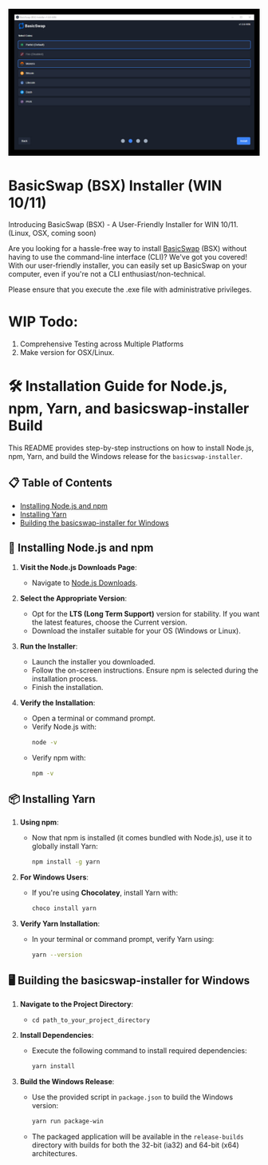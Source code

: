 ![BasicswapDEX Preview](.github-readme/basicswap_header.jpg)

# BasicSwap (BSX) Installer (WIN 10/11)

Introducing BasicSwap (BSX) - A User-Friendly Installer for WIN 10/11. (Linux, OSX, coming soon)

Are you looking for a hassle-free way to install [BasicSwap](https://basicswapdex.com) (BSX) without having to use the command-line interface (CLI)? We've got you covered! With our user-friendly installer, you can easily set up BasicSwap on your computer, even if you're not a CLI enthusiast/non-technical. 

Please ensure that you execute the .exe file with administrative privileges.

# WIP Todo:
1. Comprehensive Testing across Multiple Platforms
2. Make version for OSX/Linux. 

# 🛠 Installation Guide for Node.js, npm, Yarn, and basicswap-installer Build

This README provides step-by-step instructions on how to install Node.js, npm, Yarn, and build the Windows release for the `basicswap-installer`.

## 📋 Table of Contents

- [Installing Node.js and npm](#installing-nodejs-and-npm)
- [Installing Yarn](#installing-yarn)
- [Building the basicswap-installer for Windows](#building-the-basicswap-installer-for-windows)

## 🚀 Installing Node.js and npm

1. **Visit the Node.js Downloads Page**:
   - Navigate to [Node.js Downloads](https://nodejs.org/en/download/).

2. **Select the Appropriate Version**:
   - Opt for the **LTS (Long Term Support)** version for stability. If you want the latest features, choose the Current version.
   - Download the installer suitable for your OS (Windows or Linux).

3. **Run the Installer**:
   - Launch the installer you downloaded.
   - Follow the on-screen instructions. Ensure npm is selected during the installation process.
   - Finish the installation.

4. **Verify the Installation**:
   - Open a terminal or command prompt.
   - Verify Node.js with: 
     ```bash
     node -v
     ```
   - Verify npm with:
     ```bash
     npm -v
     ```

## 📦 Installing Yarn

1. **Using npm**:
   - Now that npm is installed (it comes bundled with Node.js), use it to globally install Yarn:
     ```bash
     npm install -g yarn
     ```

2. **For Windows Users**:
   - If you're using **Chocolatey**, install Yarn with:
     ```bash
     choco install yarn
     ```

4. **Verify Yarn Installation**:
   - In your terminal or command prompt, verify Yarn using:
     ```bash
     yarn --version
     ```

## 🖥 Building the basicswap-installer for Windows

1. **Navigate to the Project Directory**:
   - `cd path_to_your_project_directory`

2. **Install Dependencies**:
   - Execute the following command to install required dependencies:
     ```bash
     yarn install
     ```

3. **Build the Windows Release**:
   - Use the provided script in `package.json` to build the Windows version:
     ```bash
     yarn run package-win
     ```
   - The packaged application will be available in the `release-builds` directory with builds for both the 32-bit (ia32) and 64-bit (x64) architectures.
